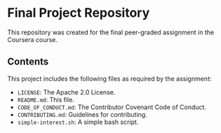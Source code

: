 # Final Project Repository

This repository was created for the final peer-graded assignment in the Coursera course.

## Contents

This project includes the following files as required by the assignment:

* `LICENSE`: The Apache 2.0 License.
* `README.md`: This file.
* `CODE_OF_CONDUCT.md`: The Contributor Covenant Code of Conduct.
* `CONTRIBUTING.md`: Guidelines for contributing.
* `simple-interest.sh`: A simple bash script.
